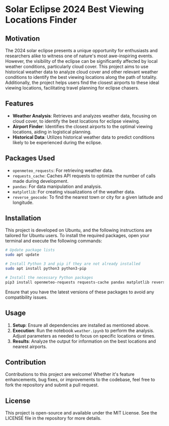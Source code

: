 
# Solar Eclipse 2024 Best Viewing Locations Finder

## Motivation

The 2024 solar eclipse presents a unique opportunity for enthusiasts and researchers alike to witness one of nature's most awe-inspiring events. However, the visibility of the eclipse can be significantly affected by local weather conditions, particularly cloud cover. This project aims to use historical weather data to analyze cloud cover and other relevant weather conditions to identify the best viewing locations along the path of totality. Additionally, the project helps users find the closest airports to these ideal viewing locations, facilitating travel planning for eclipse chasers.

## Features

- **Weather Analysis**: Retrieves and analyzes weather data, focusing on cloud cover, to identify the best locations for eclipse viewing.
- **Airport Finder**: Identifies the closest airports to the optimal viewing locations, aiding in logistical planning.
- **Historical Data**: Utilizes historical weather data to predict conditions likely to be experienced during the eclipse.

## Packages Used

- `openmeteo_requests`: For retrieving weather data.
- `requests_cache`: Caches API requests to optimize the number of calls made during development.
- `pandas`: For data manipulation and analysis.
- `matplotlib`: For creating visualizations of the weather data.
- `reverse_geocode`: To find the nearest town or city for a given latitude and longitude.

## Installation

This project is developed on Ubuntu, and the following instructions are tailored for Ubuntu users. To install the required packages, open your terminal and execute the following commands:

```bash
# Update package lists
sudo apt update

# Install Python 3 and pip if they are not already installed
sudo apt install python3 python3-pip

# Install the necessary Python packages
pip3 install openmeteo-requests requests-cache pandas matplotlib reverse_geocode
```

Ensure that you have the latest versions of these packages to avoid any compatibility issues.

## Usage

1. **Setup**: Ensure all dependencies are installed as mentioned above.
2. **Execution**: Run the notebook `weather.ipynb` to perform the analysis. Adjust parameters as needed to focus on specific locations or times.
3. **Results**: Analyze the output for information on the best locations and nearest airports.

## Contribution

Contributions to this project are welcome! Whether it's feature enhancements, bug fixes, or improvements to the codebase, feel free to fork the repository and submit a pull request.

## License

This project is open-source and available under the MIT License. See the LICENSE file in the repository for more details.
